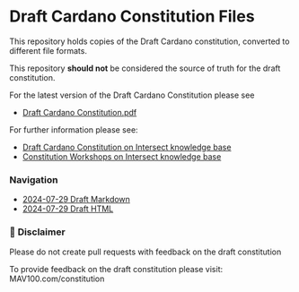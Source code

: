 # Draft Cardano Constitution Files

This repository holds copies of the Draft Cardano constitution, converted to different file formats.

This repository **should not** be considered the source of truth for the draft constitution.

For the latest version of the Draft Cardano Constitution please see
- [Draft Cardano Constitution.pdf](https://844111662-files.gitbook.io/~/files/v0/b/gitbook-x-prod.appspot.com/o/spaces%2Fo50OuflyxfUMOt8hHPn2%2Fuploads%2FSzoxtfkn8HdFCl2qp2qX%2FCardano%20Draft%20Constitution.pdf?alt=media&token=1ad5695f-8dd6-4907-aed4-c6610dff3d18)

For further information please see:
 - [Draft Cardano Constitution on Intersect knowledge base](https://docs.intersectmbo.org/cardano/cardano-governance/cardano-constitution/draft-cardano-constitution)
 - [Constitution Workshops on Intersect knowledge base](https://intersect.gitbook.io/constitution)

### Navigation

- [2024-07-29 Draft Markdown](./2024-07-29/2024-07-29-draft-consitution-converted.md)
- [2024-07-29 Draft HTML](./2024-07-29/2024-07-29-draft-consitution-converted.html)

### 🚨 **Disclaimer** 

Please do not create pull requests with feedback on the draft constitution

To provide feedback on the draft constitution please visit:
MAV100.com/constitution
